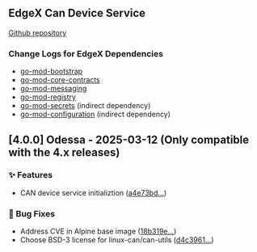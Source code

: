 <a name="EdgeX Can Device Service (found in device-can) Changelog"></a>
## EdgeX Can Device Service
[Github repository](https://github.com/edgexfoundry/device-can)

### Change Logs for EdgeX Dependencies
- [go-mod-bootstrap](https://github.com/edgexfoundry/go-mod-bootstrap/blob/main/CHANGELOG.md)
- [go-mod-core-contracts](https://github.com/edgexfoundry/go-mod-core-contracts/blob/main/CHANGELOG.md)
- [go-mod-messaging](https://github.com/edgexfoundry/go-mod-messaging/blob/main/CHANGELOG.md)
- [go-mod-registry](https://github.com/edgexfoundry/go-mod-registry/blob/main/CHANGELOG.md) 
- [go-mod-secrets](https://github.com/edgexfoundry/go-mod-secrets/blob/main/CHANGELOG.md) (indirect dependency)
- [go-mod-configuration](https://github.com/edgexfoundry/go-mod-configuration/blob/main/CHANGELOG.md) (indirect dependency)

## [4.0.0] Odessa - 2025-03-12 (Only compatible with the 4.x releases)

### ✨ Features

- CAN device service initializtion ([a4e73bd…](https://github.com/edgexfoundry/device-can/commit/a4e73bd9226373ebdc5868fd94a5aa5cefc768f2))

### 🐛 Bug Fixes

- Address CVE in Alpine base image ([18b319e…](https://github.com/edgexfoundry/device-can/commit/18b319e9983d73c9acd8186c05150f8b3aecab05))
- Choose BSD-3 license for linux-can/can-utils ([d4c3961…](https://github.com/edgexfoundry/device-can/commit/d4c3961d3a1532dbe76cdec637259f86240eff63))
